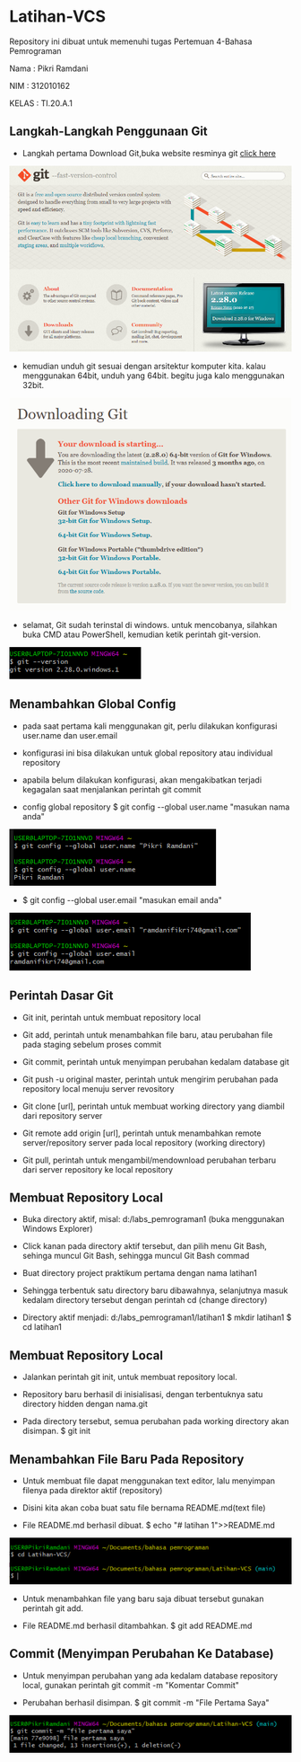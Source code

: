 # Latihan-VCS
Repository ini dibuat untuk memenuhi tugas Pertemuan 4-Bahasa Pemrograman

Nama    : Pikri Ramdani

NIM     : 312010162

KELAS   : TI.20.A.1

## Langkah-Langkah Penggunaan Git

* Langkah pertama Download Git,buka website resminya git [click here](https://git-scm.com)

![download git-scm](coding-git/git-scm.PNG) 

* kemudian unduh git sesuai dengan arsitektur komputer kita. kalau menggunakan 64bit, unduh yang 64bit. begitu juga kalo menggunakan 32bit.

![download git-bit](coding-git/git-bit.PNG)

* selamat, Git sudah terinstal di windows. untuk mencobanya, silahkan buka CMD atau PowerShell, kemudian ketik perintah git-version.

![download git-version](coding-git/git-version.PNG)

 ## Menambahkan Global Config

 * pada saat pertama kali menggunakan git, perlu dilakukan konfigurasi user.name dan user.email

 * konfigurasi ini bisa dilakukan untuk global repository atau individual repository

 * apabila belum dilakukan konfigurasi, akan mengakibatkan terjadi kegagalan saat menjalankan perintah git commit

 * config global repository $ git config --global user.name "masukan nama anda"

![download git-username](coding-git/git-username.PNG)

 * $ git config --global user.email "masukan email anda"

 ![download git-user.email](coding-git/git-useremail.PNG)

 ## Perintah Dasar Git

 * Git init, perintah untuk membuat repository local

 * Git add, perintah untuk menambahkan file baru, atau perubahan file pada staging sebelum proses commit

 * Git commit, perintah untuk menyimpan perubahan kedalam database git

 * Git push -u original master, perintah untuk mengirim perubahan pada repository local menuju server revository 

 * Git clone [url], perintah untuk membuat working directory yang diambil dari repository server

 * Git remote add origin [url], perintah untuk menambahkan remote server/repository server pada local repository (working directory) 

 * Git pull, perintah untuk mengambil/mendownload perubahan terbaru dari server repository ke local repository

 ## Membuat Repository Local 

 * Buka directory aktif, misal: d:/labs_pemrograman1 (buka menggunakan Windows Explorer)

 * Click kanan pada directory aktif tersebut, dan pilih menu Git Bash, sehinga muncul Git Bash, sehingga muncul Git Bash commad

 * Buat directory project praktikum pertama dengan nama latihan1

 * Sehingga terbentuk satu directory baru dibawahnya, selanjutnya masuk kedalam directory tersebut dengan perintah cd (change directory)

* Directory aktif menjadi: d:/labs_pemrograman1/latihan1 $ mkdir latihan1 $ cd latihan1

## Membuat Repository Local

* Jalankan perintah git init, untuk membuat repository local.

* Repository baru berhasil di inisialisasi, dengan terbentuknya satu directory hidden dengan nama.git

* Pada directory tersebut, semua perubahan pada working directory akan disimpan. $ git init

## Menambahkan File Baru Pada Repository 

* Untuk membuat file dapat menggunakan text editor, lalu menyimpan filenya pada direktor aktif (repository) 

* Disini kita akan coba buat satu file bernama README.md(text file)

* File README.md berhasil dibuat. $ echo "# latihan 1">>README.md

![download git-latihanvcs](coding-git/git-latihanvcs.PNG)

* Untuk menambahkan file yang baru saja dibuat tersebut gunakan perintah git add.

* File README.md berhasil ditambahkan. $ git add README.md

## Commit (Menyimpan Perubahan Ke Database)

* Untuk menyimpan perubahan yang ada kedalam database repository local, gunakan perintah git commit -m "Komentar Commit"

* Perubahan berhasil disimpan. $ git commit -m "File Pertama Saya"

![download git-filepertamasaya](coding-git/git-filepertamasaya.PNG)
